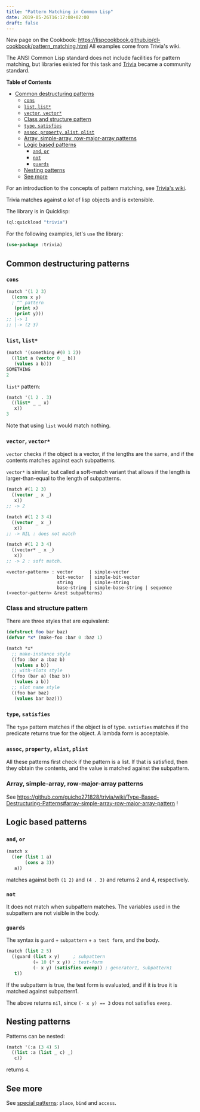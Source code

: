 ```yaml
---
title: "Pattern Matching in Common Lisp"
date: 2019-05-26T16:17:08+02:00
draft: false
---
```


New page on the Cookbook:
https://lispcookbook.github.io/cl-cookbook/pattern_matching.html All
examples come from Trivia's wiki.

The ANSI Common Lisp standard does not include facilities for pattern
matching, but libraries existed for this task and
[Trivia](https://github.com/guicho271828/trivia) became a community
standard.

<!-- markdown-toc start - Don't edit this section. Run M-x markdown-toc-refresh-toc -->
**Table of Contents**

- [Common destructuring patterns](#common-destructuring-patterns)
    - [`cons`](#cons)
    - [`list`, `list*`](#list-list)
    - [`vector`, `vector*`](#vector-vector)
    - [Class and structure pattern](#class-and-structure-pattern)
    - [`type`, `satisfies`](#type-satisfies)
    - [`assoc`, `property`, `alist`, `plist`](#assoc-property-alist-plist)
    - [Array, simple-array, row-major-array patterns](#array-simple-array-row-major-array-patterns)
    - [Logic based patterns](#logic-based-patterns)
        - [`and`, `or`](#and-or)
        - [`not`](#not)
        - [`guards`](#guards)
    - [Nesting patterns](#nesting-patterns)
    - [See more](#see-more)

<!-- markdown-toc end -->


For an introduction to the concepts of pattern matching, see [Trivia's wiki](https://github.com/guicho271828/trivia/wiki/What-is-pattern-matching%3F-Benefits%3F).

Trivia matches against *a lot* of lisp objects and is extensible.

The library is in Quicklisp:

~~~lisp
(ql:quickload "trivia")
~~~

For the following examples, let's `use` the library:

~~~lisp
(use-package :trivia)
~~~



## Common destructuring patterns

### `cons`

~~~lisp
(match '(1 2 3)
  ((cons x y)
  ; ^^ pattern
   (print x)
   (print y)))
;; |-> 1
;; |-> (2 3)
~~~

### `list`, `list*`

~~~lisp
(match '(something #(0 1 2))
  ((list a (vector 0 _ b))
   (values a b)))
SOMETHING
2
~~~

`list*` pattern:

~~~lisp
(match '(1 2 . 3)
  ((list* _ _ x)
   x))
3
~~~

Note that using `list` would match nothing.

### `vector`, `vector*`

`vector` checks if the object is a vector, if the lengths are the
same, and if the contents matches against each subpatterns.

`vector*` is similar, but called a soft-match variant that allows if
the length is larger-than-equal to the length of subpatterns.

~~~lisp
(match #(1 2 3)
  ((vector _ x _)
   x))
;; -> 2
~~~

~~~lisp
(match #(1 2 3 4)
  ((vector _ x _)
   x))
;; -> NIL : does not match
~~~

~~~lisp
(match #(1 2 3 4)
  ((vector* _ x _)
   x))
;; -> 2 : soft match.
~~~

~~~
<vector-pattern> : vector      | simple-vector
                   bit-vector  | simple-bit-vector
                   string      | simple-string
                   base-string | simple-base-string | sequence
(<vector-pattern> &rest subpatterns)
~~~

### Class and structure pattern

There are three styles that are equivalent:

~~~lisp
(defstruct foo bar baz)
(defvar *x* (make-foo :bar 0 :baz 1)

(match *x*
  ;; make-instance style
  ((foo :bar a :baz b)
   (values a b))
  ;; with-slots style
  ((foo (bar a) (baz b))
   (values a b))
  ;; slot name style
  ((foo bar baz)
   (values bar baz)))
~~~

### `type`, `satisfies`

The `type` pattern matches if the object is of type. `satisfies` matches
if the predicate returns true for the object. A lambda form is
acceptable.

### `assoc`, `property`, `alist`, `plist`

All these patterns first check if the pattern is a list. If that is
satisfied, then they obtain the contents, and the value is matched
against the subpattern.


### Array, simple-array, row-major-array patterns

See https://github.com/guicho271828/trivia/wiki/Type-Based-Destructuring-Patterns#array-simple-array-row-major-array-pattern !

## Logic based patterns

### `and`, `or`

~~~lisp
(match x
  ((or (list 1 a)
       (cons a 3))
   a))
~~~

matches against both `(1 2)` and `(4 . 3)` and returns 2 and 4, respectively.

### `not`

It does not match when subpattern matches. The variables used in the
subpattern are not visible in the body.

### `guards`

The syntax is `guard` + `subpattern` + `a test form`, and the body.

~~~lisp
(match (list 2 5)
  ((guard (list x y)     ; subpattern
          (= 10 (* x y)) ; test-form
          (- x y) (satisfies evenp)) ; generator1, subpattern1
   t))
~~~

If the subpattern is true, the test form is evaluated, and if it is
true it is matched against subpattern1.

The above returns `nil`, since `(- x y) == 3` does not satisfies `evenp`.


## Nesting patterns

Patterns can be nested:

~~~lisp
(match '(:a (3 4) 5)
  ((list :a (list _ c) _)
   c))
~~~

returns `4`.

## See more

See [special patterns](https://github.com/guicho271828/trivia/wiki/Special-Patterns): `place`, `bind` and `access`.
